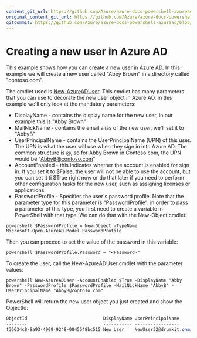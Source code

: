 ```yaml
---
content_git_url: https://github.com/Azure/azure-docs-powershell-azuread/blob/RobdeJong-patch-9/Azure%20AD%20Cmdlets/docs-conceptual/new-user-sample.md
original_content_git_url: https://github.com/Azure/azure-docs-powershell-azuread/blob/RobdeJong-patch-9/Azure%20AD%20Cmdlets/docs-conceptual/new-user-sample.md
gitcommit: https://github.com/Azure/azure-docs-powershell-azuread/blob/859b4f8a31d1a0bed4c6298c8b6a557f35f232df
---
```

# Creating a new user in Azure AD

This example shows how you can create a new user in Azure AD. In this example we will create a new user called "Abby Brown" in a directory called "contoso.com".

The cmdlet used is [New-AzureADUser](). This cmdlet has many parameters that you can use to decorate the new user object in Azure AD. In this example we'll only look at the mandatory parameters:
 
+ DisplayName - contains the display name for the new user, in our example this is "Abby Brown"
+ MailNickName - contains the email alias of the new user, we'll set it to "AbbyB"
+ UserPrincipalName - contains the UserPrincipalName (UPN) of this user. The UPN is what the user will use when they sign in into Azure AD. The common structure is <MailNickName>@<directory name>, so for Abby Brown in Contoso.com, the UPN would be "AbbyB@contoso.com"
+ AccountEnabled - this indicates whether the account is enabled for sign in. If you set it to $False, the user will not be able to use the account, but you can set it ti $True right now or do that later if you need to perform other configuration tasks for the new user, such as assigning licenses or applications.
+ PasswordProfile - Specifies the user's password profile. Note that the parameter type for this parameter is "PasswordProfile". in order to pass a parameter of this type, you first need to create a variable in PowerShell with that type. We can do that with the New-Object cmdlet:

```powershell $PasswordProfile = New-Object -TypeName Microsoft.Open.AzureAD.Model.PasswordProfile```

Then you can proceed to set the value of the password in this variable:

``` powershell $PasswordProfile.Password = "<Password>" ```

To create the user, call the New-AzureADUser cmdlet with the parameter values:

```powershell New-AzureADUser -AccountEnabled $True -DisplayName "Abby Brown" -PasswordProfile $PasswordProfile -MailNickName "AbbyB" -UserPrincipalName "AbbyB@contoso.com"```

PowerShell will return the new user object you just created and show the ObjectId:

```powershell 
ObjectId                             DisplayName UserPrincipalName                 UserType
--------                             ----------- -----------------                 --------
f36634c8-8a93-4909-9248-0845548bc515 New User    NewUser32@drumkit.onmicrosoft.com Member

```
